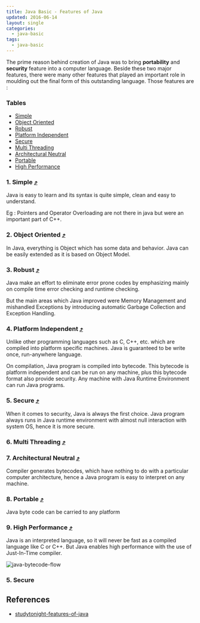 ```yaml
---
title: Java Basic - Features of Java
updated: 2016-06-14
layout: single
categories:
  - java-basic
tags:
  - java-basic
---
```


The prime reason behind creation of Java was to bring **portability** and **security** feature into a computer language. Beside these two major features, there were many other features that played an important role in moulding out the final form of this outstanding language. Those features are :

### Tables

* [Simple](#simple-10548tables)
* [Object Oriented](#object-oriented-10548tables)
* [Robust](#robust-10548tables)
* [Platform Independent](#platform-independent-10548tables)
* [Secure](#secure-10548tables)
* [Multi Threading](#multi-threading-10548tables)
* [Architectural Neutral](#architectural-neutral-10548tables)
* [Portable](#portable-10548tables)
* [High Performance](#high-performance-10548tables)

### 1. Simple [&#10548;](#tables)

Java is easy to learn and its syntax is quite simple, clean and easy to understand.

Eg : Pointers and Operator Overloading are not there in java but were an important part of C++.

### 2. Object Oriented [&#10548;](#tables)

In Java, everything is Object which has some data and behavior. Java can be easily extended as it is based on Object Model.

### 3. Robust [&#10548;](#tables)

Java make an effort to eliminate error prone codes by emphasizing mainly on compile time error checking and runtime checking.

But the main areas which Java improved were Memory Management and mishandled Exceptions by introducing automatic Garbage Collection and Exception Handling.

### 4. Platform Independent [&#10548;](#tables)

Unlike other programming languages such as C, C++, etc. which are compiled into platform specific machines. Java is guaranteed to be write once, run-anywhere language.

On compilation, Java program is compiled into bytecode. This bytecode is platform independent and can be run on any machine, plus this bytecode format also provide security. Any machine with Java Runtime Environment can run Java programs.

### 5. Secure [&#10548;](#tables)

When it comes to security, Java is always the first choice. Java program always runs in Java runtime environment with almost null interaction with system OS, hence it is more secure.

### 6. Multi Threading [&#10548;](#tables)

### 7. Architectural Neutral [&#10548;](#tables)

Compiler generates bytecodes, which have nothing to do with a particular computer architecture, hence a Java program is easy to interpret on any machine.

### 8. Portable [&#10548;](#tables)

Java byte code can be carried to any platform

### 9. High Performance [&#10548;](#tables)

Java is an interpreted language, so it will never be fast as a compiled language like C or C++. But Java enables high performance with the use of Just-In-Time compiler.

![java-bytecode-flow](http://www.studytonight.com/java/images/java-platform-independent.jpg)

### 5. Secure

## References
* [studytonight-features-of-java](http://www.studytonight.com/java/features-of-java)